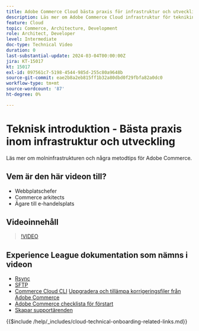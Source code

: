```yaml
---
title: Adobe Commerce Cloud bästa praxis för infrastruktur och utveckling
description: Läs mer om Adobe Commerce Cloud infrastruktur för teknikintroduktioner och hur man utvecklar metodtips.
feature: Cloud
topic: Commerce, Architecture, Development
role: Architect, Developer
level: Intermediate
doc-type: Technical Video
duration: 0
last-substantial-update: 2024-03-04T00:00:00Z
jira: KT-15017
kt: 15017
exl-id: 097561c7-5198-4544-985d-255c80a9648b
source-git-commit: eae2b8a2eb815ff1b32a80dbd0f29fbfa82a0dc0
workflow-type: tm+mt
source-wordcount: '87'
ht-degree: 0%

---
```


# Teknisk introduktion - Bästa praxis inom infrastruktur och utveckling

Läs mer om molninfrastrukturen och några metodtips för Adobe Commerce.

## Vem är den här videon till?

- Webbplatschefer
- Commerce arkitects
- Ägare till e-handelsplats

## Videoinnehåll

>[!VIDEO](https://video.tv.adobe.com/v/3427679?learn=on)

## Experience League dokumentation som nämns i videon

- [Rsync](https://experienceleague.adobe.com/docs/commerce-cloud-service/user-guide/develop/deploy/staging-production.html#migrate-files-using-rsync)
- [SFTP](https://experienceleague.adobe.com/docs/commerce-cloud-service/user-guide/develop/secure-connections.html#sftp)
- [Commerce Cloud CLI](https://experienceleague.adobe.com/docs/commerce-cloud-service/user-guide/dev-tools/cloud-cli/cloud-cli-overview.html)
  [Uppgradera och tillämpa korrigeringsfiler från Adobe Commerce](https://experienceleague.adobe.com/docs/commerce-cloud-service/user-guide/develop/upgrade/apply-patches.html)
- [Adobe Commerce checklista för förstart](https://experienceleague.adobe.com/docs/commerce-cloud-service/user-guide/launch/checklist.html)
- [Skapar supportärenden](https://experienceleague.adobe.com/docs/commerce-knowledge-base/kb/help-center-guide/magento-help-center-user-guide.html)

{{$include /help/_includes/cloud-technical-onboarding-related-links.md}}
